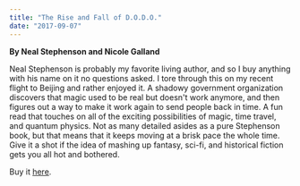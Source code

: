 ```yaml
---
title: "The Rise and Fall of D.O.D.O."
date: "2017-09-07"
---
```


**By Neal Stephenson and Nicole Galland**

Neal Stephenson is probably my favorite living author, and so I buy anything with his name on it no questions asked. I tore through this on my recent flight to Beijing and rather enjoyed it. A shadowy government organization discovers that magic used to be real but doesn't work anymore, and then figures out a way to make it work again to send people back in time. A fun read that touches on all of the exciting possibilities of magic, time travel, and quantum physics. Not as many detailed asides as a pure Stephenson book, but that means that it keeps moving at a brisk pace the whole time. Give it a shot if the idea of mashing up fantasy, sci-fi, and historical fiction gets you all hot and bothered.

Buy it [here](https://smile.amazon.com/Rise-Fall-D-D-Novel-ebook/dp/B01M0HPHR6/ref=sr_1_1?s=digital-text&ie=UTF8&qid=1507241220&sr=1-1&keywords=rise+and+fall+of+dodo).
